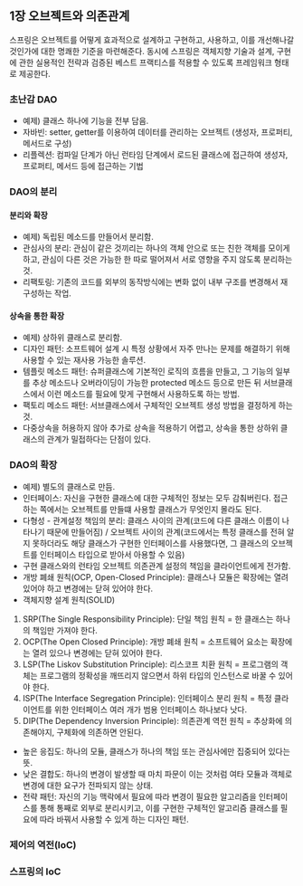 ## 1장 오브젝트와 의존관계

스프링은 오브젝트를 어떻게 효과적으로 설계하고 구현하고, 사용하고, 이를 개선해나갈 것인가에 대한 명쾌한 기준을 마련해준다.
동시에 스프링은 객체지향 기술과 설계, 구현에 관한 실용적인 전략과 검증된 베스트 프랙티스를 적용할 수 있도록 프레임워크 형태로 제공한다.

### 초난감 DAO
* 예제) 클래스 하나에 기능을 전부 담음.
* 자바빈: setter, getter를 이용하여 데이터를 관리하는 오브젝트 (생성자, 프로퍼티, 메서드로 구성)
* 리플렉션: 컴파일 단계가 아닌 런타임 단계에서 로드된 클래스에 접근하여 생성자, 프로퍼티, 메서드 등에 접근하는 기법

### DAO의 분리

#### 분리와 확장
* 예제) 독립된 메소드를 만들어서 분리함.
* 관심사의 분리: 관심이 같은 것끼리는 하나의 객체 안으로 또는 친한 객체를 모이게 하고, 관심이 다른 것은 가능한 한 따로 떨어져서 서로 영향을 주지 않도록 분리하는 것.
* 리팩토링: 기존의 코드를 외부의 동작방식에는 변화 없이 내부 구조를 변경해서 재구성하는 작업.

#### 상속을 통한 확장
* 예제) 상하위 클래스로 분리함.
* 디자인 패턴: 소프트웨어 설계 시 특정 상황에서 자주 만나는 문제를 해결하기 위해 사용할 수 있는 재사용 가능한 솔루션.
* 템플릿 메소드 패턴: 슈퍼클래스에 기본적인 로직의 흐름을 만들고, 그 기능의 일부를 추상 메소드나 오버라이딩이 가능한 protected 메소드 등으로 만든 뒤 서브클래스에서 이런 메소드를 필요에 맞게 구현해서 사용하도록 하는 방법.
* 팩토리 메소드 패턴: 서브클래스에서 구체적인 오브젝트 생성 방법을 결정하게 하는 것.
* 다중상속을 허용하지 않아 추가로 상속을 적용하기 어렵고, 상속을 통한 상하위 클래스의 관계가 밀접하다는 단점이 있다.

### DAO의 확장
* 예제) 별도의 클래스로 만듬.
* 인터페이스: 자신을 구현한 클래스에 대한 구체적인 정보는 모두 감춰버린다. 접근하는 쪽에서는 오브젝트를 만들떄 사용할 클래스가 무엇인지 몰라도 된다.
* 다형성 - 관계설정 책임의 분리: 클래스 사이의 관계(코드에 다른 클래스 이름이 나타나기 때문에 만들어짐) / 오브젝트 사이의 관계(코드에서는 특정 클래스를 전혀 알지 못하더라도 해당 클래스가 구현한 인터페이스를 사용했다면, 그 클래스의 오브젝트를 인터페이스 타입으로 받아서 아용할 수 있음)
* 구현 클래스와의 런타임 오브젝트 의존관계 설정의 책임을 클라이언트에게 전가함.
* 개방 폐쇄 원칙(OCP, Open-Closed Principle): 클래스나 모듈은 확장에는 열려 있어야 하고 변경에는 닫혀 있어야 한다.
* 객체지향 설계 원칙(SOLID)
1. SRP(The Single Responsibility Principle): 단일 책임 원칙 = 한 클래스는 하나의 책임만 가져야 한다.
2. OCP(The Open Closed Principle): 개방 폐쇄 원칙 = 소프트웨어 요소는 확장에는 열려 있으나 변경에는 닫혀 있어야 한다.
3. LSP(The Liskov Substitution Principle): 리스코프 치환 원칙 = 프로그램의 객체는 프로그램의 정확성을 깨뜨리지 않으면서 하위 타입의 인스턴스로 바꿀 수 있어야 한다.
4. ISP(The Interface Segregation Principle): 인터페이스 분리 원칙 = 특정 클라이언트를 위한 인터페이스 여러 개가 범용 인터페이스 하나보다 낫다.
5. DIP(The Dependency Inversion Principle): 의존관계 역전 원칙 = 추상화에 의존해야지, 구체화에 의존하면 안된다.
* 높은 응집도: 하나의 모듈, 클래스가 하나의 책임 또는 관심사에만 집중되어 있다는 뜻.
* 낮은 결합도: 하나의 변경이 발생할 때 마치 파문이 이는 것처럼 여타 모듈과 객체로 변경에 대한 요구가 전파되지 않는 상태.
* 전략 패턴: 자신의 기능 맥락에서 필요에 따라 변경이 필요한 알고리즘을 인터페이스를 통해 통째로 외부로 분리시키고, 이를 구현한 구체적인 알고리즘 클래스를 필요에 따라 바꿔서 사용할 수 있게 하는 디자인 패턴.

### 제어의 역전(IoC)

### 스프링의 IoC
